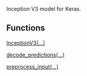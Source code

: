 Inception V3 model for Keras.
## Functions
[InceptionV3(...)](https://tensorflow.google.cn/api_docs/python/tf/keras/applications/InceptionV3)

[decode_predictions(...)](https://tensorflow.google.cn/api_docs/python/tf/keras/applications/inception_v3/decode_predictions)

[preprocess_input(...)](https://tensorflow.google.cn/api_docs/python/tf/keras/applications/inception_v3/preprocess_input)

